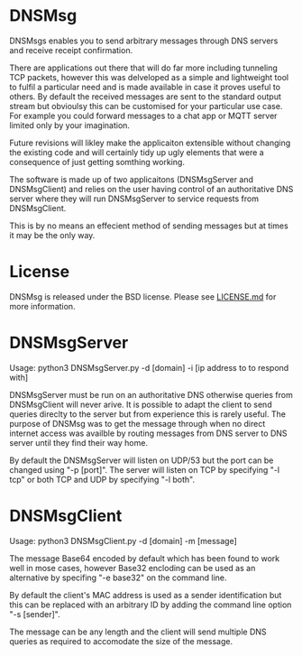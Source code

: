 # DNSMsg
DNSMsgs enables you to send arbitrary messages through DNS servers and receive receipt confirmation.

There are applications out there that will do far more including tunneling TCP packets, however this was delveloped as a simple and lightweight tool to fulfil a particular need and is made available in case it proves useful to others.  By default the received messages are sent to the standard output stream but obvioulsy this can be customised for your particular use case.  For example you could forward messages to a chat app or MQTT server limited only by your imagination.

Future revisions will likley make the applicaiton extensible without changing the existing code and will certainly tidy up ugly elements that were a consequence of just getting somthing working. 

The software is made up of two applicaitons (DNSMsgServer and DNSMsgClient) and relies on the user having control of an authoritative DNS server where they will run DNSMsgServer to service requests from DNSMsgClient.

This is by no means an effecient method of sending messages but at times it may be the only way.

# License
DNSMsg is released under the BSD license. Please see [LICENSE.md](https://github.com/canidorichard/DNSMsg/blob/master/LICENSE.md) for more information.

# DNSMsgServer
Usage: python3 DNSMsgServer.py -d [domain] -i [ip address to to respond with]

DNSMsgServer must be run on an authoritative DNS otherwise queries from DNSMsgClient will never arive.  It is possible to adapt the client to send queries direclty to the server but from experience this is rarely useful.  The purpose of DNSMsg was to get the message through when no direct internet access was availble by routing messages from DNS server to DNS server until they find their way home.

By default the DNSMsgServer will listen on UDP/53 but the port can be changed using "-p [port]".  The server will listen on TCP by specifying "-l tcp" or both TCP and UDP by specifying "-l both".

# DNSMsgClient
Usage: python3 DNSMsgClient.py -d [domain] -m [message]

The message  Base64 encoded by default which has been found to work well in mose cases, however Base32 encloding can be used as an alternative by specifing "-e base32" on the command line.

By default the client's MAC address is used as a sender identification but this can be replaced with an arbitrary ID by adding the command line option "-s [sender]".

The message can be any length and the client will send multiple DNS queries as required to accomodate the size of the message.
